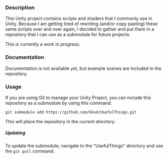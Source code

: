 ### Description
This Unity project contains scripts and shaders that I commonly use in Unity. Because I am getting tired of rewriting (and/or copy pasting) these same scripts over and over again, I decided to gather and put them in a repository that I can use as a submodule for future projects.

This is currently a work in progress.

### Documentation
Documentation is not available yet, but example scenes are included in the repository.

### Usage
If you are using Git to manage your Unity Project, you can include this repository as a submodule by using this command:

    git submodule add https://github.com/Gkxd/UsefulThings.git
    
This will place the repository in the *current directory*.

##### Updating
To update the submodule, navigate to the "UsefulThings" directory and use the `git pull` command.
